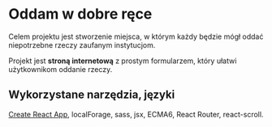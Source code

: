 # Oddam w dobre ręce

Celem projektu jest stworzenie miejsca, w którym każdy będzie mógł oddać niepotrzebne rzeczy zaufanym instytucjom.

Projekt jest **stroną internetową** z prostym formularzem, który ułatwi użytkownikom oddanie rzeczy. 

## Wykorzystane narzędzia, języki

[Create React App](https://github.com/facebook/create-react-app), localForage, sass, jsx, ECMA6, React Router, react-scroll.

